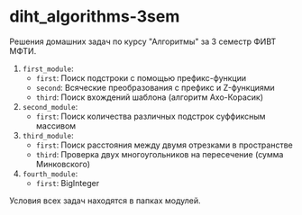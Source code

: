 # diht_algorithms-3sem
Решения домашних задач по курсу "Алгоритмы" за 3 семестр ФИВТ МФТИ.  
1. `first_module`:  
    * `first`: Поиск подстроки с помощью префикс-функции
    * `second`: Всяческие преобразования с префикс и Z-функциями
    * `third`: Поиск вхождений шаблона (алгоритм Ахо-Корасик)  
2. `second_module`:
    * `first`: Поиск количества различных подстрок суффиксным массивом
3. `third_module`:
    * `first`: Поиск расстояния между двумя отрезками в пространстве
    * `third`: Проверка двух многоугольников на пересечение (сумма Минковского)
4. `fourth_module`:
    * `first`: BigInteger

Условия всех задач находятся в папках модулей.
